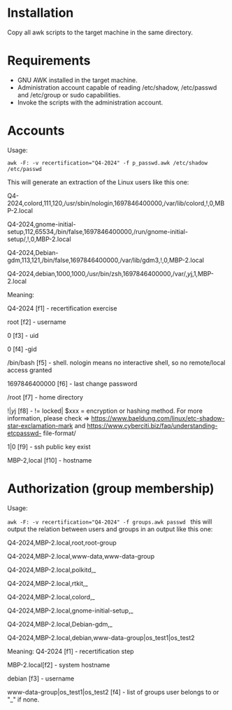 # Installation
Copy all awk scripts to the target machine in the same directory.

# Requirements
- GNU AWK installed in the target machine.
- Administration account capable of reading /etc/shadow, /etc/passwd and /etc/group or sudo capabilities.
- Invoke the scripts with the administration account.

# Accounts 
Usage:

`awk -F: -v recertification="Q4-2024" -f p_passwd.awk /etc/shadow /etc/passwd`


This will generate an extraction of the Linux users like this one:

Q4-2024,colord,111,120,/usr/sbin/nologin,1697846400000,/var/lib/colord,!,0,MBP-2.local

Q4-2024,gnome-initial-setup,112,65534,/bin/false,1697846400000,/run/gnome-initial-setup/,!,0,MBP-2.local

Q4-2024,Debian-gdm,113,121,/bin/false,1697846400000,/var/lib/gdm3,!,0,MBP-2.local

Q4-2024,debian,1000,1000,/usr/bin/zsh,1697846400000,/var/,$y$j,1,MBP-2.local


Meaning:

Q4-2024 [f1] - recertification exercise

root [f2] - username

0 [f3] - uid

0 [f4] -gid

/bin/bash [f5] - shell. nologin means no interactive shell, so no remote/local access granted

1697846400000 [f6] - last change password

/root [f7] - home directory

!|$y$j [f8] - != locked| $xxx = encryption or hashing method. For more information, please check => https://www.baeldung.com/linux/etc-shadow-star-exclamation-mark and https://www.cyberciti.biz/faq/understanding-etcpasswd-
file-format/

1|0 [f9] - ssh public key exist 

MBP-2,local [f10] - hostname

# Authorization (group membership)
Usage:

`awk -F: -v recertification="Q4-2024" -f groups.awk passwd `
this will output the relation between users and groups in an output like this one:

Q4-2024,MBP-2.local,root,root-group

Q4-2024,MBP-2.local,www-data,www-data-group

Q4-2024,MBP-2.local,polkitd,_

Q4-2024,MBP-2.local,rtkit,_

Q4-2024,MBP-2.local,colord,_

Q4-2024,MBP-2.local,gnome-initial-setup,_

Q4-2024,MBP-2.local,Debian-gdm,_

Q4-2024,MBP-2.local,debian,www-data-group|os_test1|os_test2

Meaning:
Q4-2024 [f1] - recertification step

MBP-2.local[f2] - system hostname

debian [f3] - username

www-data-group|os_test1|os_test2 [f4] - list of groups user belongs to or "_" if none.

